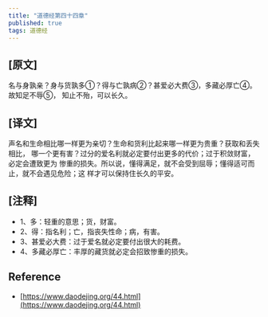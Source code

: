 ```yaml
---
title: "道德经第四十四章"
published: true
tags: 道德经
---
```


## [原文]

名与身孰亲？身与货孰多①？得与亡孰病②？甚爱必大费③，多藏必厚亡④。故知足不辱⑤，
知止不殆，可以长久。

## [译文]

声名和生命相比哪一样更为亲切？生命和货利比起来哪一样更为贵重？获取和丢失相比，
哪一个更有害？过分的爱名利就必定要付出更多的代价；过于积敛财富，必定会遭致更为
惨重的损失。所以说，懂得满足，就不会受到屈辱；懂得适可而止，就不会遇见危险；这
样才可以保持住长久的平安。

## [注释]

- 1、多：轻重的意思；货，财富。
- 2、得：指名利；亡，指丧失性命；病，有害。
- 3、甚爱必大费：过于爱名就必定要付出很大的耗费。
- 4、多藏必厚亡：丰厚的藏货就必定会招致惨重的损失。

## Reference

- [https://www.daodejing.org/44.html](https://www.daodejing.org/44.html)